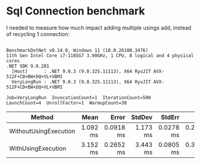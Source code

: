 ﻿# Sql Connection benchmark

I needed to measure how much impact adding multiple usings add, instead of recycling 1 connection:

```

BenchmarkDotNet v0.14.0, Windows 11 (10.0.26100.3476)
11th Gen Intel Core i7-1185G7 3.00GHz, 1 CPU, 8 logical and 4 physical cores
.NET SDK 9.0.201
  [Host]      : .NET 9.0.3 (9.0.325.11113), X64 RyuJIT AVX-512F+CD+BW+DQ+VL+VBMI
  VeryLongRun : .NET 9.0.3 (9.0.325.11113), X64 RyuJIT AVX-512F+CD+BW+DQ+VL+VBMI

Job=VeryLongRun  InvocationCount=1  IterationCount=500  
LaunchCount=4  UnrollFactor=1  WarmupCount=30  

```
| Method                | Mean     | Error     | StdDev   | StdErr    | Min       | Max       | Op/s  | Allocated |
|---------------------- |---------:|----------:|---------:|----------:|----------:|----------:|------:|----------:|
| WithoutUsingExecution | 1.092 ms | 0.0918 ms | 1.173 ms | 0.0278 ms | 0.2019 ms |  6.908 ms | 916.0 |   5.18 KB |
| WithUsingExecution    | 3.152 ms | 0.2652 ms | 3.443 ms | 0.0805 ms | 0.3157 ms | 22.058 ms | 317.3 |   7.86 KB |
